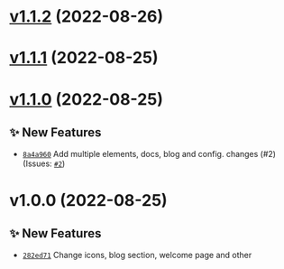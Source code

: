 # [v1.1.2](https://github.com/size-up/docs/compare/v1.1.1...v1.1.2) (2022-08-26)

# [v1.1.1](https://github.com/size-up/docs/compare/v1.1.0...v1.1.1) (2022-08-25)

# [v1.1.0](https://github.com/size-up/docs/compare/v1.0.0...v1.1.0) (2022-08-25)

## ✨ New Features
- [`8a4a960`](https://github.com/size-up/docs/commit/8a4a960)  Add multiple elements, docs, blog and config. changes (#2) (Issues: [`#2`](https://github.com/size-up/docs/issues/2))

# v1.0.0 (2022-08-25)

## ✨ New Features
- [`282ed71`](https://github.com/size-up/docs/commit/282ed71)  Change icons, blog section, welcome page and other
